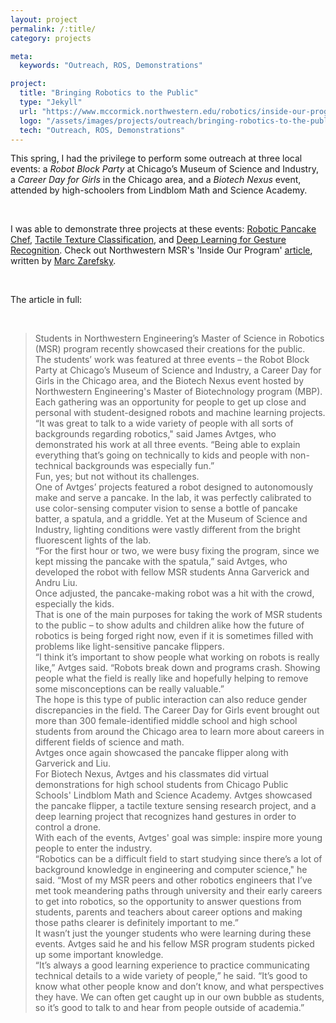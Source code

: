 ```yaml
---
layout: project
permalink: /:title/
category: projects

meta:
  keywords: "Outreach, ROS, Demonstrations"

project:
  title: "Bringing Robotics to the Public"
  type: "Jekyll"
  url: "https://www.mccormick.northwestern.edu/robotics/inside-our-program/stories/2022/bringing-robotics-to-the-public.html"
  logo: "/assets/images/projects/outreach/bringing-robotics-to-the-public.jpg"
  tech: "Outreach, ROS, Demonstrations"
---
```





<p>This spring, I had the privilege to perform some outreach at three local events: a <i>Robot Block Party</i> at Chicago’s Museum of Science and Industry, a <i>Career Day for Girls</i> in the Chicago area, and a <i>Biotech Nexus</i> event, attended by high-schoolers from Lindblom Math and Science Academy.</p> 

<br>

<p>I was able to demonstrate three projects at these events: <a href="https://javtges.github.io/pancakerobot/" target="_blank"><u>Robotic Pancake Chef</u></a>, <a href="https://javtges.github.io/textureclassification/" target="_blank"><u>Tactile Texture Classification</u></a>, and <a href="https://javtges.github.io/gesturerecognition/" target="_blank"><u>Deep Learning for Gesture Recognition</u></a>. Check out Northwestern MSR's 'Inside Our Program' <a href="https://www.mccormick.northwestern.edu/robotics/inside-our-program/stories/2022/bringing-robotics-to-the-public.html" target="_blank"><u>article</u></a>, written by <a href="https://www.zarefsky.com/" target="_blank"><u>Marc Zarefsky</u></a>.
</p>
<br>

<p>The article in full:</p> <br>

<blockquote>
Students in Northwestern Engineering’s Master of Science in Robotics (MSR) program recently showcased their creations for the public.
<br>
The students’ work was featured at three events – the Robot Block Party at Chicago’s Museum of Science and Industry, a Career Day for Girls in the Chicago area, and the Biotech Nexus event hosted by Northwestern Engineering's Master of Biotechnology program (MBP). Each gathering was an opportunity for people to get up close and personal with student-designed robots and machine learning projects. 
<br>
“It was great to talk to a wide variety of people with all sorts of backgrounds regarding robotics," said James Avtges, who demonstrated his work at all three events. “Being able to explain everything that’s going on technically to kids and people with non-technical backgrounds was especially fun.” 
<br>
Fun, yes; but not without its challenges. 
<br>
One of Avtges’ projects featured a robot designed to autonomously make and serve a pancake. In the lab, it was perfectly calibrated to use color-sensing computer vision to sense a bottle of pancake batter, a spatula, and a griddle. Yet at the Museum of Science and Industry, lighting conditions were vastly different from the bright fluorescent lights of the lab.
<br>
“For the first hour or two, we were busy fixing the program, since we kept missing the pancake with the spatula,” said Avtges, who developed the robot with fellow MSR students Anna Garverick and Andru Liu.
<br>
Once adjusted, the pancake-making robot was a hit with the crowd, especially the kids. 
<br>
That is one of the main purposes for taking the work of MSR students to the public – to show adults and children alike how the future of robotics is being forged right now, even if it is sometimes filled with problems like light-sensitive pancake flippers. 
<br>
“I think it’s important to show people what working on robots is really like,” Avtges said. “Robots break down and programs crash. Showing people what the field is really like and hopefully helping to remove some misconceptions can be really valuable.” 
<br>
The hope is this type of public interaction can also reduce gender discrepancies in the field. The Career Day for Girls event brought out more than 300 female-identified middle school and high school students from around the Chicago area to learn more about careers in different fields of science and math. 
<br>
Avtges once again showcased the pancake flipper along with Garverick and Liu. 
<br>
For Biotech Nexus, Avtges and his classmates did virtual demonstrations for high school students from Chicago Public Schools' Lindblom Math and Science Academy. Avtges showcased the pancake flipper, a tactile texture sensing research project, and a deep learning project that recognizes hand gestures in order to control a drone.
<br>
With each of the events, Avtges' goal was simple: inspire more young people to enter the industry. 
<br>
“Robotics can be a difficult field to start studying since there’s a lot of background knowledge in engineering and computer science," he said. “Most of my MSR peers and other robotics engineers that I’ve met took meandering paths through university and their early careers to get into robotics, so the opportunity to answer questions from students, parents and teachers about career options and making those paths clearer is definitely important to me.” 
<br>
It wasn’t just the younger students who were learning during these events. Avtges said he and his fellow MSR program students picked up some important knowledge. 
<br>
“It’s always a good learning experience to practice communicating technical details to a wide variety of people,” he said. “It’s good to know what other people know and don’t know, and what perspectives they have. We can often get caught up in our own bubble as students, so it’s good to talk to and hear from people outside of academia.” </blockquote>


<br><br>


